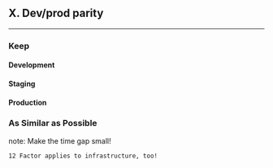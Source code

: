 ##  X. Dev/prod parity
----

### Keep
#### Development <!-- .element: class="fragment green" -->
#### Staging <!-- .element: class="fragment yellow" -->
#### Production <!-- .element: class="fragment red" -->
### As Similar as Possible

note:
    Make the time gap small!

	12 Factor applies to infrastructure, too!
    
